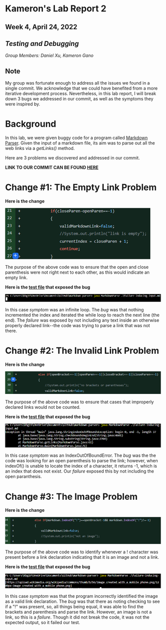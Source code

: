 # Kameron's Lab Report 2
## Week 4, April 24, 2022
## ***Testing and Debugging***
*Group Members: Daniel Xu, Kameron Gano*

## Note
My group was fortunate enough to address all the issues we found in a single commit. We acknowledge that we could have benefited from a more iterative development process. Nevertheless, in this lab report, I will break down 3 bugs we addressed in our commit, as well as the symptoms they were inspired by.

# Background
In this lab, we were given buggy code for a program called [Markdown Parser](https://github.com/nidhidhamnani/markdown-parser/blob/main/MarkdownParse.java). Given the input of a markdown file, its aim was to parse out all the web links via a *getLinks()* method.

Here are 3 problems we discovered and addressed in our commit.

**LINK TO OUR COMMIT CAN BE FOUND [HERE](https://github.com/lithicarus/markdown-parser/commit/840dd64cdc91060ef80b9e68beace829c6d6861e)**

# Change #1: The Empty Link Problem
**Here is the change** 

![Change 1](EMPTYLINK.png)

The purpose of the above code was to ensure that the open and close parenthesis were not right next to each other, as this would indicate an empty link.

**Here is the [test file](https://github.com/lithicarus/markdown-parser/blob/main/testNoLink.md?plain=1) that exposed the bug**

![The Error](Failure1.png)

In this case *symptom* was an infinite loop. The *bug* was that nothing incremented the index and iterated the while loop to reach the next line (the end). The *failure* was exposed by not including any text inside an otherwise properly declared link--the code was trying to parse a link that was not there. 

# Change #2: The Invalid Link Problem
**Here is the change** 

![Change 2](INVALIdFORMAT.png)

The purpose of the above code was to ensure that cases that improperly declared links would not be counted.

**Here is the [test file](https://github.com/lithicarus/markdown-parser/blob/main/testNoParantheses.md) that exposed the bug**

![The Error](Failure2-1.png)

In this case *symptom* was an IndexOutOfBoundError. The *bug* was the the code was looking for an open parenthesis to parse the link; however, when indexOf() is unable to locate the index of a character, it returns -1, which is an index that does not exist. Our *failure* exposed this by not including the open paranthesis.

# Change #3: The Image Problem
**Here is the change** 

![Change 3](IMAGETEST.png)

The purpose of the above code was to identify whenever a ! character was present before a link declaration indicating that it is an image and not a link.

**Here is the [test file](https://github.com/lithicarus/markdown-parser/blob/main/testImage.md?plain=1) that exposed the bug**

![The Error](Failure3-1.png)

In this case *symptom* was that the program incorrectly identified the image as a valid link declaration. The *bug* was that there as noting checking to see if a "!" was present, so, all things being equal, it was able to find the brackets and parenthesis and parse the link. However, an image is not a link, so this is a *failure*. Though it did not break the code, it was not the expected output, so it failed our test.



